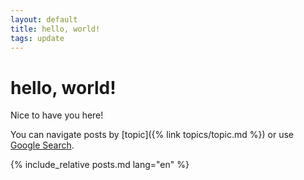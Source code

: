 ```yaml
---
layout: default
title: hello, world!
tags: update
---
```

# hello, world!

Nice to have you here!

You can navigate posts by [topic]({% link topics/topic.md %}) or use [Google Search](https://cse.google.com/cse/publicurl?cx=007972243254995935457:as_8bpaffdc).

{% include_relative posts.md lang="en" %}
